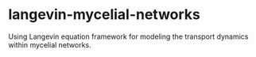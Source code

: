 # langevin-mycelial-networks
Using Langevin equation framework for modeling the transport dynamics within mycelial networks. 
